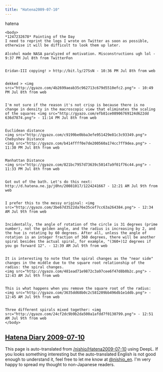 ```yaml
---
title: "Hatena2009-07-10"
---
```


hatena

```
<body>
*1247232678* Painting of the Day
I need to reprint the logs I wrote on Twitter as soon as possible, otherwise it will be difficult to look them up later.

Alcohol made NASA paralyzed of motivation. Misconstructions ugh lol - 9:37 PM Jul 8th from TwitterFon


Eridan-III copying! > http://bit.ly/27SsN - 10:36 PM Jul 8th from web


dekked > <img src="http://gyazo.com/4b2699aeab35c962713c679d5510efc2.png"> - 10:49 PM Jul 8th from web


I'm not sure if the reason it's not crisp is because there is no change in density in the macroscopic view that eliminates the scaling of the squares <img src="http://gyazo.com/efb81ce08906769124d622dd 636d7874.png"> - 11:14 PM Jul 8th from web


Euclidean distance
<img src="http://gyazo.com/c9199be0bba3efe951429e81c3c93349.png">
Chebyshev Distance
<img src="http://gyazo.com/b414ffff0e7de200560a174cc7ff9dea.png"> - 11:30 PM Jul 8th from web


Manhattan Distance
<img src="http://gyazo.com/821bc7957d73639c50147a9f01f76c44.png"> - 11:33 PM Jul 8th from web


Got out of the bath. Let's do this next: http://d.hatena.ne.jp/j0hn/20081017/1224241667 - 12:21 AM Jul 9th from web


I prefer this to the messy original: <img src="http://gyazo.com/3be67d3522da76e35cef7cc63a264384.png"> - 12:34 AM Jul 9th from web


Incidentally, the angle of rotation of the circle is 31 degrees (prime number), not the golden angle, and the radius is increasing by 2, and the hue is rotating by 60 degrees. After all, unless the angle of rotation is an integer fraction of 360 degrees, there will be another spiral besides the actual spiral, for example, "(360+)12 degrees if you go forward 12". - 12:39 AM Jul 9th from web


It is interesting to note that the spiral changes as the "near side" changes in the middle due to the square root relationship of the radius: the spiral changes.
<img src="http://gyazo.com/481ead71e9872c3a97cee6f47d8b0b2c.png"> - 12:43 AM Jul 9th from web


This is what happens when you remove the square root of the radius: <img src="http://gyazo.com/3635dd68b0c2c581209bb496db1e1ddb.png"> - 12:45 AM Jul 9th from web


Three different spirals mixed together: <img src="http://gyazo.com/24cf2dc9b9b2da500a1afdd7f0130799.png"> - 12:51 AM Jul 9th from web
</body>
```


[Hatena Diary 2009-07-10](https://nishiohirokazu.hatenadiary.org/archive/2009/07/10)
---
This page is auto-translated from [/nishio/Hatena2009-07-10](https://scrapbox.io/nishio/Hatena2009-07-10) using DeepL. If you looks something interesting but the auto-translated English is not good enough to understand it, feel free to let me know at [@nishio_en](https://twitter.com/nishio_en). I'm very happy to spread my thought to non-Japanese readers.